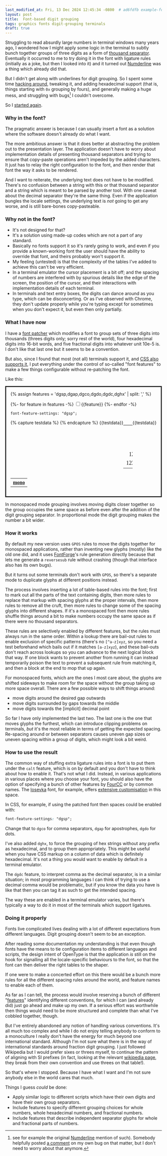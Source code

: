 ```yaml
---
last_modified_at: Fri, 13 Dec 2024 12:45:34 -0800  # ad6fdfb example-fonts-for-thousand-separation
layout: post
title:  Font-based digit grouping
tags: graphics fonts digit-grouping terminals
draft: true
---
```

Struggling to read absurdly large numbers in terminal windows many years
ago, I wondered how I might apply some logic in the terminal to subtly
bunch together groups of three digits as a form of [thousand
separator][digit grouping].  Eventually it occurred to me to try doing
it in the font with ligature rules (initially as a joke, but then I
looked into it) and it turned out [Numderline][] was a thing which
already did that.

But I didn't get along with underlines for digit grouping.  So I
spent some time [hacking around][my mess], tweaking it, and adding
hexadecimal support (that is, things starting with `0x` grouping by
fours), and generally making a huge mess, and struggling with bugs[^1] I
couldn't overcome.

So I [started again][my version].

### Why in the font?

The pragmatic answer is because I can usually insert a font as a
solution where the software doesn't already do what I want.

The more ambitious answer is that it does better at
abstracting the problem out to the presentation layer.  The application
doesn't have to worry about implementation details of presenting
thousand separators and trying to ensure that copy-paste operations
aren't impeded by the added characters.  It just has to relay the right
configuration to the font, and then render that font the way it asks to
be rendered.

And I want to reiterate, the underlying text does not have to be
modified.  There's no confusion between a string with this or that
thousand separator and a string which is meant to be parsed by another
tool.  With one caveat about the decimal separator they're the same
thing.  Even if the application bungles the locale settings, the
underlying text is _not_ going to get any worse, and is still bare-bones
copy-pasteable.

### Why not in the font?

- It's not designed for that?
- It's a solution using made-up codes which are not a part of any
  standard.
- Basically no fonts support it so it's rarely going to work, and even
  if you provide a known-working font the user should have the ability
  to override that font, and theirs probably won't support it.
- My feeling (untested) is that the complexity of the tables I've added
  to achieve this can't be very efficient.
- In a terminal emulator the cursor placement is a bit off; and the
  spacing of numbers are interfered with by spurious details like the
  edge of the screen, the position of the cursor, and their interactions
  with implementation details of each terminal.
- In terminals and text entry boxes, the digits can dance around as you
  type, which can be disconcerting.  Or as I've observed with Chrome,
  they don't update properly while you're typing except for sometimes
  when you don't expect it, but even then only partially.

### What I have now

I have a [font patcher][my version] which modifies a font to group sets
of three digits into thousands (threes digits only; sorry rest of the
world), four hexadecimal digits into 16-bit words, and five fractional
digits into whatever unit 10e-5 is.  I don't like that last one but it
seems to be a convention.

But also, since I found that most (not all) terminals support it, and
[CSS also supports it][CSS font features], I put everything under the
control of so-called "font features" to make a few things configurable
without re-patching the font.

Like this:
<div style="border-width:3px; border-style:solid; padding: 1em;">
  {% assign features = 'dgsp,dgap,dgco,dgdo,dgdc,dghx' | split: ',' %}
  <script>
    function sync_features() {
      var features  = [];
      {% for feature in features %}
        if (document.getElementById('{{feature}}-box').checked) features.push('"{{feature}}"');
      {% endfor %}
      const style = "font-feature-settings: " + features.join(", ") + ";";
      document.getElementById('font-test-box').setAttribute("style", style);
      document.getElementById('font-feature-view').textContent = style;
    }
  </script>
  <style>
    @font-face {
      font-family: "test-sans";
      src: url("/fonts/FiraDGSans-Regular.ttf");
    }
    @font-face {
      font-family: "test-mono";
      src: url("/fonts/FiraDGMono-Regular.ttf");
    }
    table { flex: 1em; }
    th { text-align: center; }
    td {
      font-size: large;
      text-align: right;
      width: 50%;
    }
  </style>
  <p>
  {%- for feature in features -%}
    <label><input type="checkbox" id="{{feature}}-box" onclick="sync_features()"
        {%- if feature == 'dgsp' %} checked{% endif %} />{{feature}}  </label>
  {%- endfor -%}
  </p>
  <code id="font-feature-view">font-feature-settings: "dgsp";</code><p/>
  <div id="font-test-box" style="font-feature-settings: 'dgsp';">
  <div style="display: flex; flex-flow: row wrap;">
  <table style="font-family: test-sans;">
  <tr><th colspan="2"><a href="/fonts/FiraDGSans-Regular.ttf">sans</a></th></tr>
{% capture testdata %}
  <tr><td>       1234.12</td> <td>0x1337</td></tr>
  <tr><td>      12345.12</td> <td>0x12deadbeef</td></tr>
  <tr><td>    1234567.12</td> <td>code1234</td></tr>
  <tr><td>   123.1234567</td> <td>1,000000</td></tr>
{% endcapture %}
{{testdata}}
  </table>
  <table style="font-family: test-mono;">
  <tr><th colspan="2"><a href="/fonts/FiraDGMono-Regular.ttf">mono</a></th></tr>
{{testdata}}
  </table>
  </div>
  </div>
</div>

In monospaced mode grouping involves moving digits closer together so
the group occupies the same space as before even after the addition of
the digit grouping separator.  In proportional mode the digit grouping
makes the number a bit wider.

### How it works
By default my new version uses `GPOS` rules to move the digits together
for monospaced applications, rather than inventing new glyphs (mostly)
like the old one did, and it uses [FontForge][]'s rule generation
directly because that lets me generate a `reversesub` rule without
crashing (though that interface also has its own bugs).

But it turns out some terminals don't work with `GPOS`, so there's a
separate mode to duplicate glyphs at different positions instead.

The process involves inserting a lot of table-based rules into the font;
first to mark out all the parts of the text containing digits, then more
rules to replace that markup with spacing glyphs at the proper
intervals, then more rules to remove all the cruft, then more rules to
change some of the spacing glyphs into different shapes.  If it's a
monospaced font then more rules shuffle things around a bit to make
numbers occupy the same space as if there were no thousand separators.

These rules are selectively enabled by different features, but the rules
must always run in the same order.  Within a lookup there are bail-out
rules to enable exclusion of specific patterns (there's no `[^a-z]xyz`,
so you need a test beforehand which bails out if it matches `[a-z]xyz`),
and these bail-outs don't reach across lookups so you can advance to the
next logical block that way.  If one block wants to prevent another from
running it can instead temporarily poison the text to prevent a
subsequent rule from matching it, and then a block at the end to mop
that up again.

For monospaced fonts, which are the ones I most care about, the glyphs
are shifted sideways to make room for the space without the group taking
up more space overall.  There are a few possible ways to shift things
around:
- move digits around the desired gap outwards
- move digits surrounded by gaps towards the middle
- move digits towards the [implicit] decimal point

So far I have only implemented the last two.  The last one is the one
that moves glyphs the furthest, which can introduce clipping problems on
terminals, _but_ it's the most reliable in terms of getting the expected
spacing.  Re-spacing around or between separators causes uneven gap
sizes or uneven spacing within a group of digits, which might look
a bit weird.

### How to use the result

The common way of stuffing extra ligature rules into a font is to put
them under the `calt` feature, which is on by default and you don't have
to think about how to enable it.  That's not what I did.  Instead, in
various applications in various places where you choose your font, you
should also have the option of specifying a bunch of other features by
[FourCC][] or by common names.  The [Iosevka][] font, for example,
offers [extensive customisation][iosevka-cv] in this space.

In CSS, for example, if using the patched font then spaces could be
enabled with:
```css
font-feature-settings: "dgsp";
```

Change that to `dgco` for comma separators, `dgap` for apostrophes,
`dgdo` for dots.

I've also added `dghx`, to force the grouping of hex strings without any
prefix as hexadecimal, and to group them appropriately.  This might be
useful when you have CSS markup on a column of data which is definitely
hexadecimal.  It's not a thing you would want to enable by default in a
terminal emulator.

The `dgdc` feature, to interpret comma as the decimal separator, is in a
similar situation; in most programming languages I can think of trying
to use a decimal comma would be problematic, but if you know the data
you have is like that then you can tag it as such to get the intended
spacing.

The way these are enabled in a terminal emulator varies, but there's
typically a way to do it in most of the terminals which support
ligatures.

### Doing it properly

Fonts live complicated lives dealing with a lot of different
expectations from different languages.  Digit grouping doesn't seem to
be an exception.

After reading some documentation my understanding is that even though
fonts have the means to tie configuration items to different languages
and scripts, the design intent of OpenType is that the application _is_
still on the hook for signalling all the locale-specific behaviours to
the font, so that the font can then deliver the right tables to the
shaper.

If one were to make a concerted effort on this there would be a bunch
more rules for all the different spacing rules around the world, and
feature names to enable each of them.

As far as I can tell, the process would involve reserving a bunch of
different "[features][OpenType features]" identifying different
conventions, for which I can (and already did) just go ahead and make up
my own.  If a serious effort was worthwhile then things would need
to be more structured and complete than what I've cobbled together,
though.

But I've entirely abandoned any notion of handling various conventions.
It's all much too complex and while I do not enjoy telling anybody to
conform to a monoculture I really don't have the energy for much beyond
one international standard.  Although I'm not sure what there is in the
way of international standards around fraction digit grouping.  I just
followed Wikipedia but I would prefer sixes or threes myself, to
continue the pattern of aligning with SI prefixes (in fact, looking at
the relevant [wikipedia
page](https://en.wikipedia.org/wiki/Metric_prefix#List_of_SI_prefixes),
they break from their own convention and use threes on that table!).

So that's where I stopped.  Because I have what I want and I'm not sure
anybody else in the world cares that much.

Things I guess _could_ be done:
- Apply similar logic to different scripts which have their own digits
  and have their own group separators.
- Include features to specify different grouping choices for whole
  numbers, whole hexadecimal numbers, and fractional numbers.
- Include features that describe independent separator glyphs for whole
  and fractional parts of numbers.


[^1]: see for example the original [Numderline][Numderline 2] mention of such).  Somebody helpfully posted [a comment](https://github.com/sh1boot/numderline/issues/2#issuecomment-1781467431) on my own bug on that matter, but I don't need to worry about that anymore.


[my mess]: <https://github.com/sh1boot/numderline/>
[my version]: <https://github.com/sh1boot/digitgrouper/>
[Numderline]: <https://thume.ca/2019/11/02/numderline-grouping-digits-using-opentype-shaping/>
[Numderline 2]: <https://blog.janestreet.com/commas-in-big-numbers-everywhere/>
[Iosevka]: <https://typeof.net/Iosevka/>
[iosevka-cv]: <https://github.com/be5invis/Iosevka/blob/main/doc/character-variants.md>
[FontForge]: <https://fontforge.org/en-US/>

[CSS font features]: <https://developer.mozilla.org/en-US/docs/Web/CSS/font-feature-settings>
[FourCC]: <https://en.wikipedia.org/wiki/FourCC>
[digit grouping]: <https://en.wikipedia.org/wiki/Decimal_separator#Digit_grouping>
[decimal separators]: <https://en.wikipedia.org/wiki/Decimal_separator#Other_numeral_systems>

[OpenType features]: <https://learn.microsoft.com/en-us/typography/opentype/spec/featurelist>
[enabling stylistic-sets]: <https://github.com/tonsky/FiraCode/wiki/How-to-enable-stylistic-sets>
